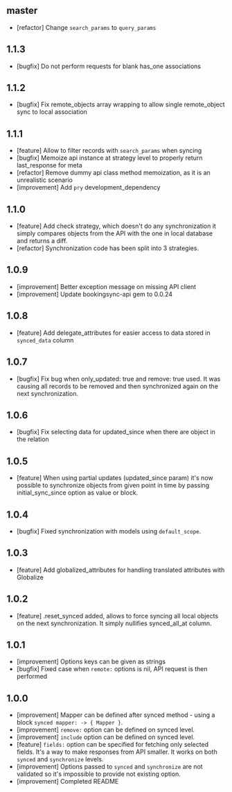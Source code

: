 ## master
  * [refactor] Change `search_params` to `query_params`

## 1.1.3
  * [bugfix] Do not perform requests for blank has_one associations

## 1.1.2
  * [bugfix] Fix remote_objects array wrapping to allow single remote_object sync to local association

## 1.1.1
  * [feature] Allow to filter records with `search_params` when syncing
  * [bugfix] Memoize api instance at strategy level to properly return last_response for meta
  * [refactor] Remove dummy api class method memoization, as it is an unrealistic scenario
  * [improvement] Add `pry` development_dependency

## 1.1.0
  * [feature] Add check strategy, which doesn't do any synchronization it simply compares objects from the API with the one in local database and returns a diff.
  * [refactor] Synchronization code has been split into 3 strategies.

## 1.0.9
  * [improvement] Better exception message on missing API client
  * [improvement] Update bookingsync-api gem to 0.0.24

## 1.0.8
  * [feature] Add delegate_attributes for easier access to data stored in `synced_data` column

## 1.0.7
  * [bugfix] Fix bug when only_updated: true and remove: true used. It was causing all records to be removed and then synchronized again
    on the next synchronization.

## 1.0.6
  * [bugfix] Fix selecting data for updated_since when there are object in the
    relation

## 1.0.5
  * [feature] When using partial updates (updated_since param) it's now possible
  to synchronize objects from given point in time by passing initial_sync_since
  option as value or block.

## 1.0.4
  * [bugfix] Fixed synchronization with models using `default_scope`.

## 1.0.3
  * [feature] Add globalized_attributes for handling translated attributes
    with Globalize

## 1.0.2
  * [feature] .reset_synced added, allows to force syncing all local objects on
    the next synchronization. It simply nullifies synced_all_at column.

## 1.0.1
  * [improvement] Options keys can be given as strings
  * [bugfix] Fixed case when `remote:` options is nil, API request is then performed

## 1.0.0

  * [improvement] Mapper can be defined after synced method - using a block
    `synced mapper: -> { Mapper }`.
  * [improvement] `remove:` option can be defined on synced level.
  * [improvement] `include` option can be defined on synced level.
  * [feature] `fields:` option can be specified for fetching only selected
      fields. It's a way to make responses from API smaller. It works on both `synced` and `synchronize` levels.
  * [improvement] Options passed to `synced` and `synchronize` are not
      validated so it's impossible to provide not existing option.
  * [improvement] Completed README
